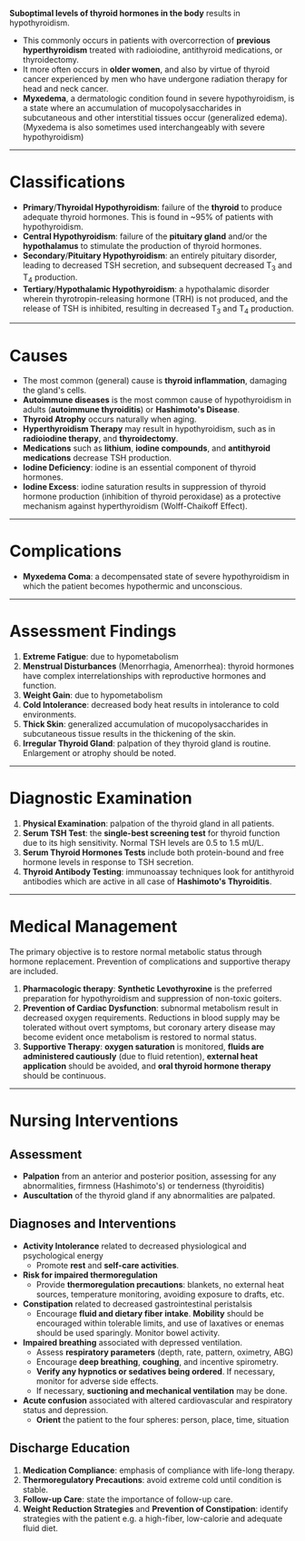 **Suboptimal levels of thyroid hormones in the body** results in hypothyroidism.
- This commonly occurs in patients with overcorrection of **previous hyperthyroidism** treated with radioiodine, antithyroid medications, or thyroidectomy.
- It more often occurs in **older women**, and also by virtue of thyroid cancer experienced by men who have undergone radiation therapy for head and neck cancer.
- **Myxedema**, a dermatologic condition found in severe hypothyroidism, is a state where an accumulation of mucopolysaccharides in subcutaneous and other interstitial tissues occur (generalized edema). (Myxedema is also sometimes used interchangeably with severe hypothyroidism)
___
# Classifications 
- **Primary**/**Thyroidal Hypothyroidism**: failure of the **thyroid** to produce adequate thyroid hormones. This is found in ~95% of patients with hypothyroidism.
- **Central Hypothyroidism**: failure of the **pituitary gland** and/or the **hypothalamus** to stimulate the production of thyroid hormones.
- **Secondary**/**Pituitary Hypothyroidism**: an entirely pituitary disorder, leading to decreased TSH secretion, and subsequent decreased T<sub>3</sub> and T<sub>4</sub> production.
- **Tertiary**/**Hypothalamic Hypothyroidism**: a hypothalamic disorder wherein thyrotropin-releasing hormone (TRH) is not produced, and the release of TSH is inhibited, resulting in decreased T<sub>3</sub> and T<sub>4</sub> production.
___
# Causes
- The most common (general) cause is **thyroid inflammation**, damaging the gland's cells.
- **Autoimmune diseases** is the most common cause of hypothyroidism in adults (**autoimmune thyroiditis**) or **Hashimoto's Disease**.
- **Thyroid Atrophy** occurs naturally when aging.
- **Hyperthyroidism Therapy** may result in hypothyroidism, such as in **radioiodine therapy**, and **thyroidectomy**.
- **Medications** such as **lithium**, **iodine compounds**, and **antithyroid medications** decrease TSH production.
- **Iodine Deficiency**: iodine is an essential component of thyroid hormones.
- **Iodine Excess**: iodine saturation results in suppression of thyroid hormone production (inhibition of thyroid peroxidase) as a protective mechanism against hyperthyroidism (Wolff-Chaikoff Effect).
___
# Complications
- **Myxedema Coma**: a decompensated state of severe hypothyroidism in which the patient becomes hypothermic and unconscious.
___
# Assessment Findings
1. **Extreme Fatigue**: due to hypometabolism
2. **Menstrual Disturbances** (Menorrhagia, Amenorrhea): thyroid hormones have complex interrelationships with reproductive hormones and function.
3. **Weight Gain**: due to hypometabolism
4. **Cold Intolerance**: decreased body heat results in intolerance to cold environments.
5. **Thick Skin**: generalized accumulation of mucopolysaccharides in subcutaneous tissue results in the thickening of the skin.
6. **Irregular Thyroid Gland**: palpation of they thyroid gland is routine. Enlargement or atrophy should be noted.
___
# Diagnostic Examination
1. **Physical Examination**: palpation of the thyroid gland in all patients.
2. **Serum TSH Test**: the **single-best screening test** for thyroid function due to its high sensitivity. Normal TSH levels are 0.5 to 1.5 mU/L.
3. **Serum Thyroid Hormones Tests** include both protein-bound and free hormone levels in response to TSH secretion.
4. **Thyroid Antibody Testing**: immunoassay techniques look for antithyroid antibodies which are active in all case of **Hashimoto's Thyroiditis**.
___
# Medical Management
The primary objective is to restore normal metabolic status through hormone replacement. Prevention of complications and supportive therapy are included.
1. **Pharmacologic therapy**: **Synthetic Levothyroxine** is the preferred preparation for hypothyroidism and suppression of non-toxic goiters.
2. **Prevention of Cardiac Dysfunction**: subnormal metabolism result in decreased oxygen requirements. Reductions in blood supply may be tolerated without overt symptoms, but coronary artery disease may become evident once metabolism is restored to normal status.
3. **Supportive Therapy**: **oxygen saturation** is monitored, **fluids are administered cautiously** (due to fluid retention), **external heat application** should be avoided, and **oral thyroid hormone therapy** should be continuous.
___
# Nursing Interventions
## Assessment
- **Palpation** from an anterior and posterior position, assessing for any abnormalities, firmness (Hashimoto's) or tenderness (thyroiditis)
- **Auscultation** of the thyroid gland if any abnormalities are palpated.
## Diagnoses and Interventions
- **Activity Intolerance** related to decreased physiological and psychological energy
	- Promote **rest** and **self-care activities**.
- **Risk for impaired thermoregulation**
	- Provide **thermoregulation precautions**: blankets, no external heat sources, temperature monitoring, avoiding exposure to drafts, etc.
- **Constipation** related to decreased gastrointestinal peristalsis
	- Encourage **fluid and dietary fiber intake**. **Mobility** should be encouraged within tolerable limits, and use of laxatives or enemas should be used sparingly. Monitor bowel activity.
- **Impaired breathing** associated with depressed ventilation.
	- Assess **respiratory parameters** (depth, rate, pattern, oximetry, ABG)
	- Encourage **deep breathing**, **coughing**, and incentive spirometry.
	- **Verify any hypnotics or sedatives being ordered**. If necessary, monitor for adverse side effects.
	- If necessary, **suctioning and mechanical ventilation** may be done.
- **Acute confusion** associated with altered cardiovascular and respiratory status and depression.
	- **Orient** the patient to the four spheres: person, place, time, situation
## Discharge Education
1. **Medication Compliance**: emphasis of compliance with life-long therapy.
2. **Thermoregulatory Precautions**: avoid extreme cold until condition is stable.
3. **Follow-up Care**: state the importance of follow-up care.
4. **Weight Reduction Strategies** and **Prevention of Constipation**: identify strategies with the patient e.g. a high-fiber, low-calorie and adequate fluid diet.